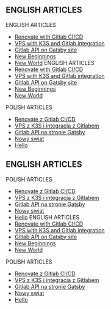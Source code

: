 ENGLISH ARTICLES
-
ENGLISH ARTICLES
- [Renovate with Gitlab CI/CD](https://blog.codesigh.com/renovate-with-gitlab-ci/)
- [VPS with K3S and Gitlab integration](https://blog.codesigh.com/vps-with-k3s-and-gitlab-integration/)
- [Gitlab API on Gatsby site](https://blog.codesigh.com/gitlab-api-on-gatsby-site/)
- [New Beginnings](https://blog.codesigh.com/new-beginnings/)
- [New World](https://blog.codesigh.com/new-world/)
ENGLISH ARTICLES
- [Renovate with Gitlab CI/CD](https://blog.codesigh.com/renovate-with-gitlab-ci/)
- [VPS with K3S and Gitlab integration](https://blog.codesigh.com/vps-with-k3s-and-gitlab-integration/)
- [Gitlab API on Gatsby site](https://blog.codesigh.com/gitlab-api-on-gatsby-site/)
- [New Beginnings](https://blog.codesigh.com/new-beginnings/)
- [New World](https://blog.codesigh.com/new-world/)



POLISH ARTICLES
- [Renovate z Gitlab CI/CD](https://blog.codesigh.com/pl/renovate-with-gitlab-ci/)
- [VPS z K3S i integracja z Gitlabem](https://blog.codesigh.com/pl/vps-with-k3s-and-gitlab-integration/)
- [Gitlab API na stronie Gatsby](https://blog.codesigh.com/pl/gitlab-api-on-gatsby-site/)
- [Nowy swiat](https://blog.codesigh.com/pl/new-world/)
- [Hello](https://blog.codesigh.com/pl/new-beginnings/)

ENGLISH ARTICLES
-
POLISH ARTICLES
- [Renovate z Gitlab CI/CD](https://blog.codesigh.com/pl/renovate-with-gitlab-ci/)
- [VPS z K3S i integracja z Gitlabem](https://blog.codesigh.com/pl/vps-with-k3s-and-gitlab-integration/)
- [Gitlab API na stronie Gatsby](https://blog.codesigh.com/pl/gitlab-api-on-gatsby-site/)
- [Nowy swiat](https://blog.codesigh.com/pl/new-world/)
- [Hello](https://blog.codesigh.com/pl/new-beginnings/)
ENGLISH ARTICLES
- [Renovate with Gitlab CI/CD](https://blog.codesigh.com/renovate-with-gitlab-ci/)
- [VPS with K3S and Gitlab integration](https://blog.codesigh.com/vps-with-k3s-and-gitlab-integration/)
- [Gitlab API on Gatsby site](https://blog.codesigh.com/gitlab-api-on-gatsby-site/)
- [New Beginnings](https://blog.codesigh.com/new-beginnings/)
- [New World](https://blog.codesigh.com/new-world/)



POLISH ARTICLES
- [Renovate z Gitlab CI/CD](https://blog.codesigh.com/pl/renovate-with-gitlab-ci/)
- [VPS z K3S i integracja z Gitlabem](https://blog.codesigh.com/pl/vps-with-k3s-and-gitlab-integration/)
- [Gitlab API na stronie Gatsby](https://blog.codesigh.com/pl/gitlab-api-on-gatsby-site/)
- [Nowy swiat](https://blog.codesigh.com/pl/new-world/)
- [Hello](https://blog.codesigh.com/pl/new-beginnings/)
